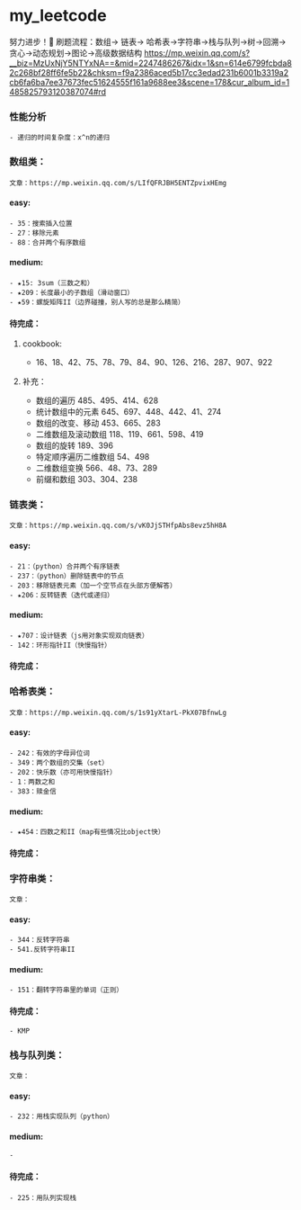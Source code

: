 # my_leetcode
努力进步！💪
刷题流程：数组-> 链表-> 哈希表->字符串->栈与队列->树->回溯->贪心->动态规划->图论->高级数据结构
https://mp.weixin.qq.com/s?__biz=MzUxNjY5NTYxNA==&mid=2247486267&idx=1&sn=614e6799fcbda82c268bf28ff6fe5b22&chksm=f9a2386aced5b17cc3edad231b6001b3319a2cb6fa6ba7ee37673fec51624555f161a9688ee3&scene=178&cur_album_id=1485825793120387074#rd

### 性能分析
    - 递归的时间复杂度：x^n的递归

### 数组类：
    文章：https://mp.weixin.qq.com/s/LIfQFRJBH5ENTZpvixHEmg

#### easy:
    - 35：搜索插入位置
    - 27：移除元素
    - 88：合并两个有序数组

#### medium:
    - ★15: 3sum（三数之和）
    - ★209：长度最小的子数组（滑动窗口）
    - ★59：螺旋矩阵II（边界碰撞，别人写的总是那么精简）

#### 待完成：
1. cookbook:
    - 16、18、42、75、78、79、84、90、126、216、287、907、922

2. 补充：
    - 数组的遍历 485、495、414、628
    - 统计数组中的元素 645、697、448、442、41、274
    - 数组的改变、移动 453、665、283
    - 二维数组及滚动数组 118、119、661、598、419
    - 数组的旋转 189、396
    - 特定顺序遍历二维数组 54、498
    - 二维数组变换 566、48、73、289
    - 前缀和数组 303、304、238


### 链表类：
    文章：https://mp.weixin.qq.com/s/vK0JjSTHfpAbs8evz5hH8A

#### easy:
    - 21：（python）合并两个有序链表
    - 237：（python）删除链表中的节点
    - 203：移除链表元素（加一个空节点在头部方便解答）
    - ★206：反转链表（迭代或递归）

#### medium:
    - ★707：设计链表（js用对象实现双向链表）
    - 142：环形指针II（快慢指针）

#### 待完成：


### 哈希表类：
    文章：https://mp.weixin.qq.com/s/1s91yXtarL-PkX07BfnwLg

#### easy:
    - 242：有效的字母异位词
    - 349：两个数组的交集（set）
    - 202：快乐数（亦可用快慢指针）
    - 1：两数之和
    - 383：赎金信

#### medium:
    - ★454：四数之和II（map有些情况比object快）

#### 待完成：


### 字符串类：
    文章：

#### easy:
    - 344：反转字符串
    - 541.反转字符串II

#### medium:
    - 151：翻转字符串里的单词（正则）

#### 待完成：
    - KMP

### 栈与队列类：
    文章：

#### easy:
    - 232：用栈实现队列（python）

#### medium:
    - 

#### 待完成：
    - 225：用队列实现栈
